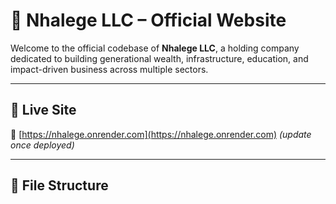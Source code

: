 # 🧠 Nhalege LLC – Official Website

Welcome to the official codebase of **Nhalege LLC**, a holding company dedicated to building generational wealth, infrastructure, education, and impact-driven business across multiple sectors.

---

## 🚀 Live Site

🔗 [https://nhalege.onrender.com](https://nhalege.onrender.com) *(update once deployed)*

---

## 📁 File Structure

